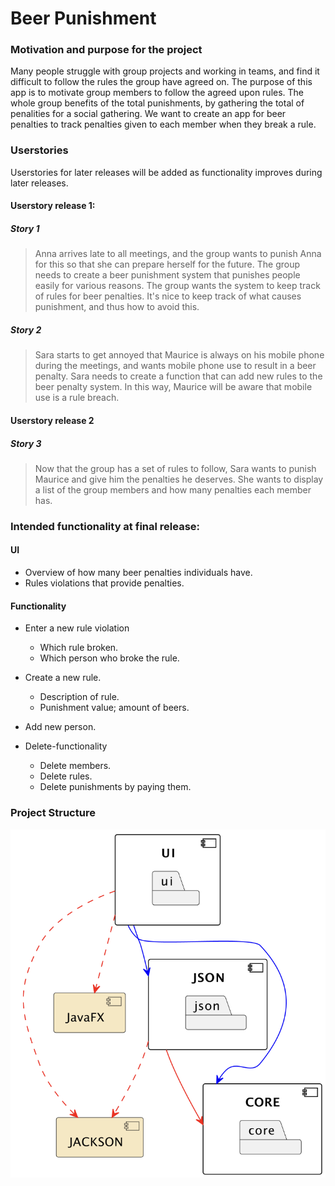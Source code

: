 # Beer Punishment
### Motivation and purpose for the project
Many people struggle with group projects and working in teams, and find it difficult to follow the rules the group have agreed on.
The purpose of this app is to motivate group members to follow the agreed upon rules. 
The whole group benefits of the total punishments, by gathering the total of penalities for a social gathering.
We want to create an app for beer penalties to track penalties given to each member when they break a rule.  


### Userstories
Userstories for later releases will be added as functionality improves during later releases. 
#### Userstory release 1:
##### Story 1
> Anna arrives late to all meetings, and the group wants to punish Anna for this so that she can prepare herself for the future.
The group needs to create a beer punishment system that punishes people easily for various reasons. 
The group wants the system to keep track of rules for beer penalties. It's nice to keep track of what causes punishment, and thus how to avoid this.

##### Story 2
> Sara starts to get annoyed that Maurice is always on his mobile phone during the meetings, and wants mobile phone use to result in a beer penalty.
Sara needs to create a function that can add new rules to the beer penalty system. 
In this way, Maurice will be aware that mobile use is a rule breach.

#### Userstory release 2
##### Story 3
> Now that the group has a set of rules to follow, Sara wants to punish Maurice and give him the penalties he deserves.
 She wants to display a list of the group members and how many penalties each member has. 




### Intended functionality at final release:


#### UI
* Overview of how many beer penalties individuals have.
* Rules violations that provide penalties.

#### Functionality
* Enter a new rule violation
  * Which rule broken.
  * Which person who broke the rule.
  
* Create a new rule.

  * Description of rule.
  * Punishment value; amount of beers. 
  
* Add new person.

* Delete-functionality 
  * Delete members.
  * Delete rules.
  * Delete punishments by paying them.


###  Project Structure

![alt_text](./plantUML.png)




